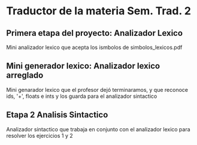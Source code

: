 # Traductor de la materia Sem. Trad. 2
## Primera etapa del proyecto: Analizador Lexico
Mini analizador lexico que acepta los ismbolos de simbolos_lexicos.pdf

## Mini generador lexico: Analizador lexico arreglado
Mini genarador lexico que el profesor dejó terminaramos, y que reconoce ids, '+', floats e ints y los guarda para el analizador sintactico

## Etapa 2 Analisis Sintactico
Analizador sintactico que trabaja en conjunto con el analizador lexico para resolver los ejercicios 1 y 2
